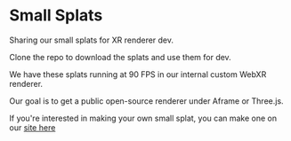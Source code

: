 # Small Splats
Sharing our small splats for XR renderer dev.

Clone the repo to download the splats and use them for dev.

We have these splats running at 90 FPS in our internal custom WebXR renderer. 

Our goal is to get a public open-source renderer under Aframe or Three.js.

If you're interested in making your own small splat, you can make one on our [site here](https://www.gmix.ai)

